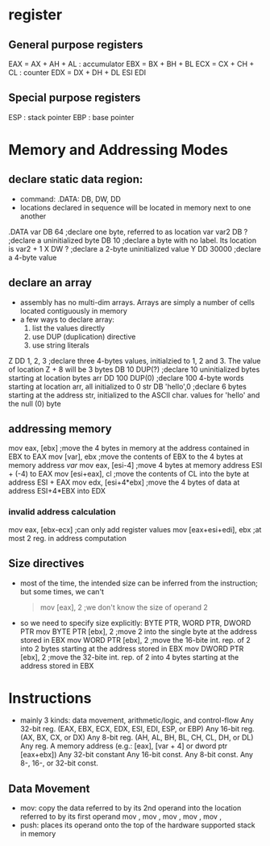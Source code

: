 # register
## General purpose registers
EAX = AX + AH + AL  : accumulator
EBX = BX + BH + BL
ECX = CX + CH + CL  : counter
EDX = DX + DH + DL
ESI
EDI
## Special purpose registers
ESP : stack pointer
EBP : base pointer

# Memory and Addressing Modes
## declare static data region: 
* command:  .DATA: DB, DW, DD
* locations declared in sequence will be located in memory next to one another

.DATA
var	DB  64	    ;declare one byte, referred to as location var
var2	DB  ?	    ;declare a uninitialized byte
	DB  10	    ;declare a byte with no label. Its location is var2 + 1
X	DW  ?	    ;declare a 2-byte uninitialized value
Y	DD  30000   ;declare a 4-byte value
## declare an array
* assembly has no multi-dim arrays. Arrays are simply a number of cells located contiguously in memory
* a few ways to declare array:
    1. list the values directly
    2. use DUP (duplication) directive
    3. use string literals

Z	DD  1, 2, 3	;declare three 4-bytes values, initialzied to 1, 2 and 3. The value of location Z + 8 will be 3
bytes	DB  10 DUP(?)	;declare 10 uninitialized bytes starting at location bytes
arr	DD  100 DUP(0)	;declare 100 4-byte words starting at location arr, all initialized to 0
str	DB  'hello',0	;declare 6 bytes starting at the address str, initialized to the ASCII char. values for 'hello' and the null (0) byte
## addressing memory
mov	eax, [ebx]	    ;move the 4 bytes in memory at the address contained in EBX to EAX
mov	[var], ebx	    ;move the contents of EBX to the 4 bytes at memory address *var*
mov	eax, [esi-4]	    ;move 4 bytes at memory address ESI + (-4) to EAX
mov	[esi+eax], cl	    ;move the contents of CL into the byte at address ESI + EAX
mov	edx, [esi+4\*ebx]   ;move the 4 bytes of data at address ESI+4\*EBX into EDX

### invalid address calculation
mov	eax, [ebx-ecx]	    ;can only add register values
mov	[eax+esi+edi], ebx  ;at most 2 reg. in address computation

## Size directives
* most of the time, the intended size can be inferred from the instruction; but some times, we can't
    > mov	[eax], 2	;we don't know the size of operand 2
* so we need to specify size explicitly: BYTE PTR, WORD PTR, DWORD PTR 
mov	BYTE PTR [ebx], 2	;move 2 into the single byte at the address stored in EBX
mov	WORD PTR [ebx], 2	;move the 16-bite int. rep. of 2 into 2 bytes starting at the address stored in EBX
mov	DWORD PTR [ebx], 2	;move the 32-bite int. rep. of 2 into 4 bytes starting at the address stored in EBX

# Instructions
* mainly 3 kinds: data movement, arithmetic/logic, and control-flow
    <reg32>	Any 32-bit reg. (EAX, EBX, ECX, EDX, ESI, EDI, ESP, or EBP)
    <reg16>	Any 16-bit reg. (AX, BX, CX, or DX)
    <reg8>	Any 8-bit reg. (AH, AL, BH, BL, CH, CL, DH, or DL)
    <reg>	Any reg.
    <mem>	A memory address (e.g.: [eax], [var + 4] or dword ptr [eax+ebx])
    <con32>	Any 32-bit constant
    <con16>	Any 16-bit const.
    <con8>	Any 8-bit const.
    <con>	Any 8-, 16-, or 32-bit const.

## Data Movement
* mov: copy the data referred to by its 2nd operand into the location referred to by its first operand
    mov <reg>, <reg>
    mov <reg>, <mem>
    mov <mem>, <reg>
    mov <reg>, <const>
    mov <mem>, <const>
* push: places its operand onto the top of the hardware supported stack in memory

